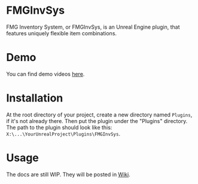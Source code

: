 # FMGInvSys
FMG Inventory System, or FMGInvSys, is an Unreal Engine plugin, that features uniquely flexible item combinations.

# Demo
You can find demo videos [here](https://www.freemanmakesgames.pro/work/fmg-inv-sys).

# Installation
At the root directory of your project, create a new directory named `Plugins`, if it's not already there. Then put the plugin under the "Plugins" directory. The path to the plugin should look like this: `X:\...\YourUnrealProject\Plugins\FMGInvSys`.

# Usage
The docs are still WIP. They will be posted in [Wiki](https://github.com/FreemanMakesGames/FMGInvSys/wiki).

